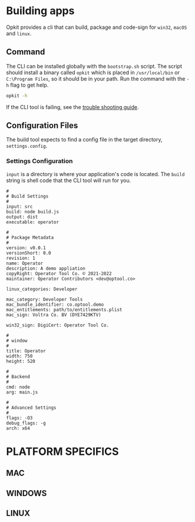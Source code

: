 # Building apps

Opkit provides a cli that can build, package and code-sign for
`win32`, `macOS` and `linux`.

## Command

The CLI can be installed globally with the `bootstrap.sh` script.
The script should install a binary called `opkit` which is placed
in `/usr/local/bin` or `C:\Program Files`, so it should be in your
path. Run the command with the `-h` flag to get help.

```sh
opkit -h
```

If the CLI tool is failing, see the [trouble shooting guide][0].

## Configuration Files

The build tool expects to find a config file in the
target directory, `settings.config`.

### Settings Configuration

`input` is a directory is where your application's code
is located. The `build` string is shell code that the CLI
tool will run for you.

```syntax
#
# Build Settings
#
input: src
build: node build.js
output: dist
executable: operator

#
# Package Metadata
#
version: v0.0.1
versionShort: 0.0
revision: 1
name: Operator
description: A demo appliation
copyRight: Operator Tool Co. © 2021-2022
maintainer: Operator Contributors <dev@optool.co>

linux_categories: Developer

mac_category: Developer Tools
mac_bundle_identifier: co.optool.demo
mac_entitlements: path/to/entitlements.plist
mac_sign: Voltra Co. BV (DYE7429KTV)

win32_sign: DigiCert: Operator Tool Co.

#
# window
#
title: Operator
width: 750
height: 520

#
# Backend
#
cmd: node
arg: main.js

#
# Advanced Settings
#
flags: -O3
debug_flags: -g
arch: x64
```

# PLATFORM SPECIFICS

## MAC

## WINDOWS

## LINUX

[0]:/docs/troubleshooting.md
